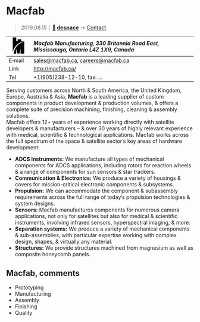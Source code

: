 # Macfab
> 2019.08.15 ┊ **[🚀](../index/index.md) [despace](index.md)** → [Contact](contact.md)

|[![](f/contact/m/macfab_logo1_thumb.jpg)](f/contact/m/macfab_logo1.png)|*Macfab Manufacturing, 330 Britannia Road East, Mississauga, Ontario L4Z 1X9, Canada*|
|:--|:--|
|E‑mail| <sales@macfab.ca>, <careers@macfab.ca> |
|Link| <http://macfab.ca/> |
|Tel| +1(905)238-12-10, fax: … |

Serving customers across North & South America, the United Kingdom, Europe, Australia & Asia, **Macfab** is a leading supplier of custom components in product development & production volumes, & offers a complete suite of precision machining, finishing, cleaning & assembly solutions.  
Macfab offers 12+ years of experience working directly with satellite developers & manufacturers – & over 30 years of highly relevant experience with medical, scientific & technological applications. Macfab works across the full spectrum of the space & satellite sector’s key areas of hardware development:

   - **ADCS Instruments:** We manufacture all types of mechanical components for ADCS applications, including rotors for reaction wheels & a range of components for sun sensors & star trackers.
   - **Communication & Electronics:** We produce a variety of housings & covers for mission-critical electronic components & subsystems.
   - **Propulsion:** We can accommodate the component & subassembly requirements across the full range of today’s propulsion technologies & system designs.
   - **Sensors:** Macfab manufactures components for numerous camera applications, not only for satellites but also for medical & scientific instruments, involving infrared sensors, hyperspectral imaging, & more.
   - **Separation systems:** We produce a variety of mechanical components & sub-assemblies, with particular expertise working with complex design, shapes, & virtually any material.
   - **Structures:** We provide structures machined from magnesium as well as composite honeycomb panels.


<p style="page-break-after:always"> </p>

## Macfab, comments

   - Prototyping
   - Manufacturing
   - Assembly
   - Finishing
   - Quality

